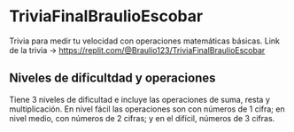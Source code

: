 # TriviaFinalBraulioEscobar
Trivia para medir tu velocidad con operaciones matemáticas básicas.
Link de la trivia -> https://replit.com/@Braulio123/TriviaFinalBraulioEscobar
## Niveles de dificultdad y operaciones
Tiene 3 niveles de dificultad e incluye las operaciones de suma, resta y multiplicación. En nivel fácil las operaciones son con números de 1 cifra; en nivel medio, con números de 2 cifras; y en el difícil, números de 3 cifras.
